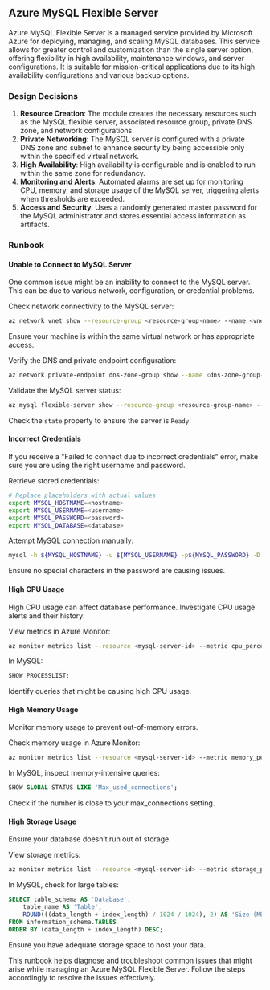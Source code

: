 ## Azure MySQL Flexible Server

Azure MySQL Flexible Server is a managed service provided by Microsoft Azure for deploying, managing, and scaling MySQL databases. This service allows for greater control and customization than the single server option, offering flexibility in high availability, maintenance windows, and server configurations. It is suitable for mission-critical applications due to its high availability configurations and various backup options.

### Design Decisions

1. **Resource Creation**: The module creates the necessary resources such as the MySQL flexible server, associated resource group, private DNS zone, and network configurations.
2. **Private Networking**: The MySQL server is configured with a private DNS zone and subnet to enhance security by being accessible only within the specified virtual network.
3. **High Availability**: High availability is configurable and is enabled to run within the same zone for redundancy.
4. **Monitoring and Alerts**: Automated alarms are set up for monitoring CPU, memory, and storage usage of the MySQL server, triggering alerts when thresholds are exceeded.
5. **Access and Security**: Uses a randomly generated master password for the MySQL administrator and stores essential access information as artifacts.

### Runbook

#### Unable to Connect to MySQL Server

One common issue might be an inability to connect to the MySQL server. This can be due to various network, configuration, or credential problems.

Check network connectivity to the MySQL server:
```sh
az network vnet show --resource-group <resource-group-name> --name <vnet-name>
```
Ensure your machine is within the same virtual network or has appropriate access.

Verify the DNS and private endpoint configuration:
```sh
az network private-endpoint dns-zone-group show --name <dns-zone-group-name> --resource-group <resource-group-name> --endpoint-name <endpoint-name>
```

Validate the MySQL server status:
```sh
az mysql flexible-server show --resource-group <resource-group-name> --name <mysql-server-name>
```
Check the `state` property to ensure the server is `Ready`.

#### Incorrect Credentials

If you receive a "Failed to connect due to incorrect credentials" error, make sure you are using the right username and password.

Retrieve stored credentials:
```sh
# Replace placeholders with actual values
export MYSQL_HOSTNAME=<hostname>
export MYSQL_USERNAME=<username>
export MYSQL_PASSWORD=<password>
export MYSQL_DATABASE=<database>
```

Attempt MySQL connection manually:
```sh
mysql -h ${MYSQL_HOSTNAME} -u ${MYSQL_USERNAME} -p${MYSQL_PASSWORD} -D ${MYSQL_DATABASE}
```
Ensure no special characters in the password are causing issues.

#### High CPU Usage

High CPU usage can affect database performance. Investigate CPU usage alerts and their history:

View metrics in Azure Monitor:
```sh
az monitor metrics list --resource <mysql-server-id> --metric cpu_percent --interval PT1M
```

In MySQL:
```sql
SHOW PROCESSLIST;
```
Identify queries that might be causing high CPU usage.

#### High Memory Usage

Monitor memory usage to prevent out-of-memory errors.

Check memory usage in Azure Monitor:
```sh
az monitor metrics list --resource <mysql-server-id> --metric memory_percent --interval PT1M
```

In MySQL, inspect memory-intensive queries:
```sql
SHOW GLOBAL STATUS LIKE 'Max_used_connections';
```
Check if the number is close to your max_connections setting.

#### High Storage Usage

Ensure your database doesn’t run out of storage.

View storage metrics:
```sh
az monitor metrics list --resource <mysql-server-id> --metric storage_percent --interval PT1M
```

In MySQL, check for large tables:
```sql
SELECT table_schema AS 'Database', 
    table_name AS 'Table', 
    ROUND(((data_length + index_length) / 1024 / 1024), 2) AS 'Size (MB)' 
FROM information_schema.TABLES 
ORDER BY (data_length + index_length) DESC;
```

Ensure you have adequate storage space to host your data.

This runbook helps diagnose and troubleshoot common issues that might arise while managing an Azure MySQL Flexible Server. Follow the steps accordingly to resolve the issues effectively.

